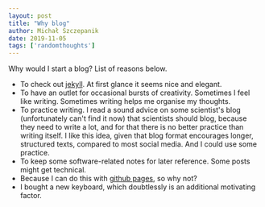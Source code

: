 ```yaml
---
layout: post
title: "Why blog"
author: Michał Szczepanik
date: 2019-11-05
tags: ['randomthoughts']
---
```


Why would I start a blog? List of reasons below.

* To check out [jekyll](https://jekyllrb.com/). At first glance it seems nice and elegant.
* To have an outlet for occasional bursts of creativity. Sometimes I feel like writing. Sometimes writing helps me organise my thoughts.
* To practice writing. I read a sound advice on some scientist's blog (unfortunately can't find it now) that scientists should blog, because they need to write a lot, and for that there is no better practice than writing itself. I like this idea, given that blog format encourages longer, structured texts, compared to most social media. And I could use some practice.
* To keep some software-related notes for later reference. Some posts might get technical.
* Because I can do this with [github pages](https://pages.github.com/), so why not?
* I bought a new keyboard, which doubtlessly is an additional motivating factor.
